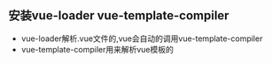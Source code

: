 ## 安装vue-loader   vue-template-compiler
- vue-loader解析.vue文件的,vue会自动的调用vue-template-compiler
- vue-template-compiler用来解析vue模板的
